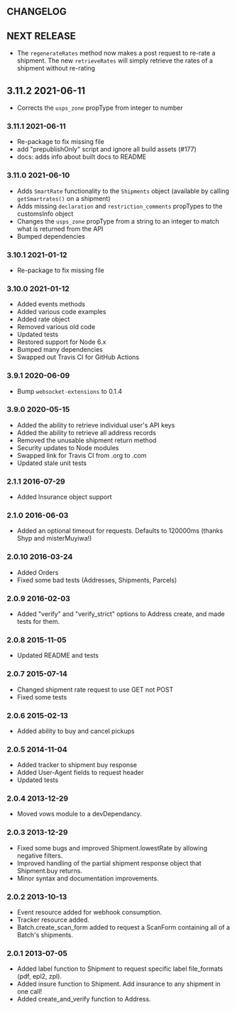 ## CHANGELOG

## NEXT RELEASE

* The `regenerateRates` method now makes a post request to re-rate a shipment. The new `retrieveRates` will simply retrieve the rates of a shipment without re-rating

## 3.11.2 2021-06-11

* Corrects the `usps_zone` propType from integer to number

### 3.11.1 2021-06-11

* Re-package to fix missing file
* add "prepublishOnly" script and ignore all build assets (#177)
* docs: adds info about built docs to README

### 3.11.0 2021-06-10

* Adds `SmartRate` functionality to the `Shipments` object (available by calling `getSmartrates()` on a shipment)
* Adds missing `declaration` and `restriction_comments` propTypes to the customsInfo object
* Changes the `usps_zone` propType from a string to an integer to match what is returned from the API
* Bumped dependencies

### 3.10.1 2021-01-12

* Re-package to fix missing file

### 3.10.0 2021-01-12

* Added events methods
* Added various code examples
* Added rate object
* Removed various old code
* Updated tests
* Restored support for Node 6.x
* Bumped many dependencies
* Swapped out Travis CI for GitHub Actions


### 3.9.1 2020-06-09

* Bump `websocket-extensions` to 0.1.4


### 3.9.0 2020-05-15

* Added the ability to retrieve individual user's API keys
* Added the ability to retrieve all address records
* Removed the unusable shipment return method
* Security updates to Node modules
* Swapped link for Travis CI from .org to .com
* Updated stale unit tests


### 2.1.1 2016-07-29

* Added Insurance object support


### 2.1.0 2016-06-03

* Added an optional timeout for requests. Defaults to 120000ms (thanks Shyp and misterMuyiwa!)


### 2.0.10 2016-03-24

* Added Orders
* Fixed some bad tests (Addresses, Shipments, Parcels)


### 2.0.9 2016-02-03

* Added "verify" and "verify_strict" options to Address create, and made tests for them.


### 2.0.8 2015-11-05

* Updated README and tests


### 2.0.7 2015-07-14

* Changed shipment rate request to use GET not POST
* Fixed some tests


### 2.0.6 2015-02-13

* Added ability to buy and cancel pickups


### 2.0.5 2014-11-04

* Added tracker to shipment buy response
* Added User-Agent fields to request header
* Updated tests


### 2.0.4 2013-12-29

* Moved vows module to a devDependancy.


### 2.0.3 2013-12-29

* Fixed some bugs and improved Shipment.lowestRate by allowing negative filters.
* Improved handling of the partial shipment response object that Shipment.buy returns.
* Minor syntax and documentation improvements.


### 2.0.2 2013-10-13

* Event resource added for webhook consumption.
* Tracker resource added.
* Batch.create_scan_form added to request a ScanForm containing all of a Batch's shipments.


### 2.0.1 2013-07-05

* Added label function to Shipment to request specific label file_formats (pdf, epl2, zpl).
* Added insure function to Shipment. Add insurance to any shipment in one call!
* Added create_and_verify function to Address.
